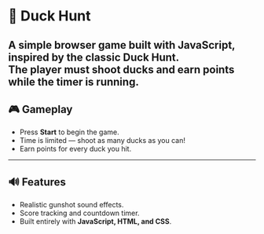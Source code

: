 # 🦆 Duck Hunt

A simple browser game built with JavaScript, inspired by the classic **Duck Hunt**.  
The player must shoot ducks and earn points while the timer is running.  
---

## 🎮 Gameplay

- Press **Start** to begin the game.  
- Time is limited — shoot as many ducks as you can!  
- Earn points for every duck you hit.  

---

## 🔊 Features

- Realistic gunshot sound effects.  
- Score tracking and countdown timer.  
- Built entirely with **JavaScript, HTML, and CSS**.


